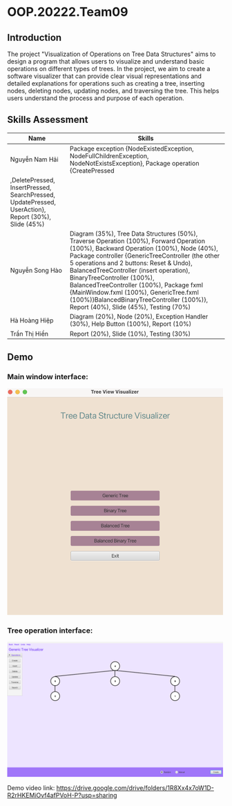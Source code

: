 # OOP.20222.Team09

## Introduction
The project "Visualization of Operations on Tree Data Structures" aims to design a program that allows users to visualize and understand basic operations on different types of trees. In the project, we aim to create a software visualizer that can provide clear visual representations and detailed explanations for operations such as creating a tree, inserting nodes, deleting nodes, updating nodes, and traversing the tree. This helps users understand the process and purpose of each operation.


## Skills Assessment

| Name            | Skills                                                                                         |
|-----------------|------------------------------------------------------------------------------------------------|
| Nguyễn Nam Hải  | Package exception {NodeExistedException, NodeFullChildrenException, NodeNotExistsException}, Package operation {CreatePressed
,DeletePressed, InsertPressed, SearchPressed, UpdatePressed, UserAction}, Report (30%), Slide (45%) |
| Nguyễn Song Hào | Diagram (35%), Tree Data Structures (50%), Traverse Operation (100%), Forward Operation (100%), Backward Operation (100%), Node (40%), Package controller {GenericTreeController (the other 5 operations and 2 buttons: Reset & Undo), BalancedTreeController (insert operation), BinaryTreeController (100%), BalancedTreeController (100%), Package fxml {MainWindow.fxml (100%), GenericTree.fxml (100%)}BalancedBinaryTreeController (100%)}, Report (40%), Slide (45%), Testing (70%) |
| Hà Hoàng Hiệp   | Diagram (20%), Node (20%), Exception Handler (30%), Help Button (100%), Report (10%)         |
| Trần Thị Hiền   | Report (20%), Slide (10%), Testing (30%)         |

## Demo

### Main window interface:
<img src="images/mainWindow.png" alt="Main window interface" width="500">

### Tree operation interface:
<img src="images/treeOperation.png" alt="Tree operation interface" width="500">

Demo video link: https://drive.google.com/drive/folders/1R8Xx4x7oW1D-R2rHKEMiOvf4afPVoH-P?usp=sharing

